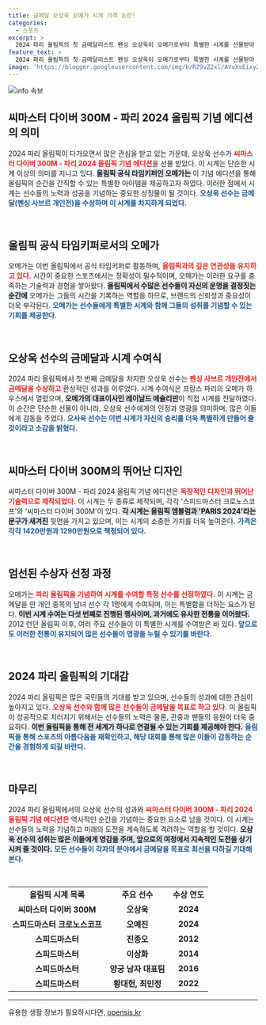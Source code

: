 ```yaml
---
title: 금메달 오상욱 오메가 시계 가격 논란!
categories:
  - 스포츠
excerpt: >
  2024 파리 올림픽의 첫 금메달리스트 펜싱 오상욱이 오메가로부터 특별한 시계를 선물받아 화제를 모으고 있다! 씨마스터 다이버 300M 에디션을 수여받은 그는 기쁨이 두 배라고 전하며 향후 도전 의지를 다졌다.
feature_text: >
  2024 파리 올림픽의 첫 금메달리스트 펜싱 오상욱이 오메가로부터 특별한 시계를 선물받아 화제를 모으고 있다! 씨마스터 다이버 300M 에디션을 수여받은 그는 기쁨이 두 배라고 전하며 향후 도전 의지를 다졌다.
image: 'https://blogger.googleusercontent.com/img/b/R29vZ2xl/AVvXsEixyZcFfHzMRdzZMjFBmAUKJYCLCGyLL1o632UiGVXcaFdKo_bkvkuCioo0uUKlGfBVcT3P84aROyZIXSBEx3Aw5nCQ3pTgDom1WDC4m8eifvWiAmWEEVb4x6G_l8C0QH225ldMjyaFvpxGEBGNO37VmDTDMHGhJPq73UglMfDca1-0aw/s1600/blogspot.png'
---
```


<p><img src="https://blogger.googleusercontent.com/img/b/R29vZ2xl/AVvXsEixyZcFfHzMRdzZMjFBmAUKJYCLCGyLL1o632UiGVXcaFdKo_bkvkuCioo0uUKlGfBVcT3P84aROyZIXSBEx3Aw5nCQ3pTgDom1WDC4m8eifvWiAmWEEVb4x6G_l8C0QH225ldMjyaFvpxGEBGNO37VmDTDMHGhJPq73UglMfDca1-0aw/s1600/blogspot.png" alt="info 속보" /></p>

<h2 data-ke-size="size26">씨마스터 다이버 300M - 파리 2024 올림픽 기념 에디션의 의미</h2>

<p data-ke-size="size16">2024 파리 올림픽이 다가오면서 많은 관심을 받고 있는 가운데, 오상욱 선수가 <b><span style="color: #ee2323;">씨마스터 다이버 300M - 파리 2024 올림픽 기념 에디션</span></b>을 선물 받았다. 이 시계는 단순한 시계 이상의 의미를 지니고 있다. <b><span style="background-color: #21538527;">올림픽 공식 타임키퍼인 오메가는</span></b> 이 기념 에디션을 통해 올림픽의 순간을 간직할 수 있는 특별한 아이템을 제공하고자 하였다. 이러한 점에서 시계는 선수들의 노력과 성공을 기념하는 중요한 상징물이 될 것이다. <b><span style="color: #1a5490;">오상욱 선수는 금메달(펜싱 사브르 개인전)을 수상하며 이 시계를 차지하게 되었다.</span></b> </p>

<p data-ke-size="size16">&nbsp;</p>

<h2 data-ke-size="size26">올림픽 공식 타임키퍼로서의 오메가</h2>

<p data-ke-size="size16">오메가는 이번 올림픽에서 공식 타임키퍼로 활동하며, <b><span style="color: #ee2323;">올림픽과의 깊은 연관성을 유지하고 있다.</span></b> 시간이 중요한 스포츠에서는 정확성이 필수적이며, 오메가는 이러한 요구를 충족하는 기술력과 경험을 쌓아왔다. <b><span style="background-color: #21538527;">올림픽에서 수많은 선수들이 자신의 운명을 결정짓는 순간에</span></b> 오메가는 그들의 시간을 기록하는 역할을 하므로, 브랜드의 신뢰성과 중요성이 더욱 부각된다. <b><span style="color: #1a5490;">오메가는 선수들에게 특별한 시계와 함께 그들의 성취를 기념할 수 있는 기회를 제공한다.</span></b> </p>

<p data-ke-size="size16">&nbsp;</p>

<h2 data-ke-size="size26">오상욱 선수의 금메달과 시계 수여식</h2>

<p data-ke-size="size16">2024 파리 올림픽에서 첫 번째 금메달을 차지한 오상욱 선수는 <b><span style="color: #ee2323;">펜싱 사브르 개인전에서 금메달을 수상하고</span></b> 환상적인 성과를 이루었다. 시계 수여식은 프랑스 파리의 오메가 하우스에서 열렸으며, <b><span style="background-color: #21538527;">오메가의 대표이사인 레이날드 애슐리만</span></b>이 직접 시계를 전달하였다. 이 순간은 단순한 선물이 아니라, 오상욱 선수에게의 인정과 영광을 의미하며, 많은 이들에게 감동을 주었다. <b><span style="color: #1a5490;">오사욱 선수는 이번 시계가 자신의 승리를 더욱 특별하게 만들어 줄 것이라고 소감을 밝혔다.</span></b></p>

<p data-ke-size="size16">&nbsp;</p>

<h2 data-ke-size="size26">씨마스터 다이버 300M의 뛰어난 디자인</h2>

<p data-ke-size="size16">씨마스터 다이버 300M - 파리 2024 올림픽 기념 에디션은 <b><span style="color: #ee2323;">독창적인 디자인과 뛰어난 기술력으로 제작되었다.</span></b> 이 시계는 두 종류로 제작되며, 각각 '스피드마스터 크로노스코프'와 '씨마스터 다이버 300M'이 있다. <b><span style="background-color: #21538527;">각 시계는 올림픽 엠블럼과 'PARIS 2024'라는 문구가 새겨진</span></b> 뒷면을 가지고 있으며, 이는 시계의 소중한 가치를 더욱 높여준다.  <b><span style="color: #1a5490;">가격은 각각 1420만원과 1290만원으로 책정되어 있다.</span></b> </p>

<p data-ke-size="size16">&nbsp;</p>

<h2 data-ke-size="size26">엄선된 수상자 선정 과정</h2>

<p data-ke-size="size16">오메가는 <b><span style="color: #ee2323;">파리 올림픽을 기념하여 시계를 수여할 특정 선수를 선정하였다.</span></b> 이 시계는 금메달을 딴 개인 종목의 남녀 선수 각 1명에게 수여되며, 이는 특별함을 더하는 요소가 된다. <b><span style="background-color: #21538527;">이번 시계 수여는 다섯 번째로 진행된 행사이며, 과거에도 유사한 전통을 이어왔다.</span></b> 2012 런던 올림픽 이후, 여러 주요 선수들이 이 특별한 시계를 수여받은 바 있다. <b><span style="color: #1a5490;">앞으로도 이러한 전통이 유지되어 많은 선수들이 영광을 누릴 수 있기를 바란다.</span></b> </p>

<p data-ke-size="size16">&nbsp;</p>

<h2 data-ke-size="size26">2024 파리 올림픽의 기대감</h2>

<p data-ke-size="size16">2024 파리 올림픽은 많은 국민들의 기대를 받고 있으며, 선수들의 성과에 대한 관심이 높아지고 있다. <b><span style="color: #ee2323;">오상욱 선수와 함께 많은 선수들이 금메달을 목표로 하고 있다.</span></b> 이 올림픽이 성공적으로 치러지기 위해서는 선수들의 노력은 물론, 관중과 팬들의 응원이 더욱 중요하다. <b><span style="background-color: #21538527;">이번 올림픽을 통해 전 세계가 하나로 연결될 수 있는 기회를 제공해야 한다.</span></b> <b><span style="color: #1a5490;">올림픽을 통해 스포츠의 아름다움을 재확인하고, 해당 대회를 통해 많은 이들이 감동하는 순간을 경험하게 되길 바란다.</span></b> </p>

<p data-ke-size="size16">&nbsp;</p>

<h2 data-ke-size="size26">마무리</h2>

<p data-ke-size="size16">2024 파리 올림픽에서의 오상욱 선수의 성과와 <b><span style="color: #ee2323;">씨마스터 다이버 300M - 파리 2024 올림픽 기념 에디션은</span></b> 역사적인 순간을 기념하는 중요한 요소로 남을 것이다. 이 시계는 선수들의 노력을 기념하고 미래의 도전을 계속하도록 격려하는 역할을 할 것이다. <b><span style="background-color: #21538527;">오상욱 선수의 성취는 많은 이들에게 영감을 주며, 앞으로의 여정에서 지속적인 도전을 상기시켜 줄 것이다.</span></b> <b><span style="color: #1a5490;">모든 선수들이 각자의 분야에서 금메달을 목표로 최선을 다하길 기대해 본다.</span></b> </p>

<p data-ke-size="size16">&nbsp;</p>

<table style="width: 100%; border-collapse: collapse;">
<tr>
<td style="text-align: center; height: 17px;"><b>올림픽 시계 목록</b></td>
<td style="text-align: center; height: 17px;"><b>주요 선수</b></td>
<td style="text-align: center; height: 17px;"><b>수상 연도</b></td>
</tr>
<tr>
<td style="text-align: center; height: 17px;"><b>씨마스터 다이버 300M</b></td>
<td style="text-align: center; height: 17px;"><b>오상욱</b></td>
<td style="text-align: center; height: 17px;"><b>2024</b></td>
</tr>
<tr>
<td style="text-align: center; height: 17px;"><b>스피드마스터 크로노스코프</b></td>
<td style="text-align: center; height: 17px;"><b>오예진</b></td>
<td style="text-align: center; height: 17px;"><b>2024</b></td>
</tr>
<tr>
<td style="text-align: center; height: 17px;"><b>스피드마스터</b></td>
<td style="text-align: center; height: 17px;"><b>진종오</b></td>
<td style="text-align: center; height: 17px;"><b>2012</b></td>
</tr>
<tr>
<td style="text-align: center; height: 17px;"><b>스피드마스터</b></td>
<td style="text-align: center; height: 17px;"><b>이상화</b></td>
<td style="text-align: center; height: 17px;"><b>2014</b></td>
</tr>
<tr>
<td style="text-align: center; height: 17px;"><b>스피드마스터</b></td>
<td style="text-align: center; height: 17px;"><b>양궁 남자 대표팀</b></td>
<td style="text-align: center; height: 17px;"><b>2016</b></td>
</tr>
<tr>
<td style="text-align: center; height: 17px;"><b>스피드마스터</b></td>
<td style="text-align: center; height: 17px;"><b>황대헌, 최민정</b></td>
<td style="text-align: center; height: 17px;"><b>2022</b></td>
</tr>
</table>

<hr />
유용한 생활 정보가 필요하시다면, <a href="https://opensis.kr" rel="dofollow">opensis.kr</a>


